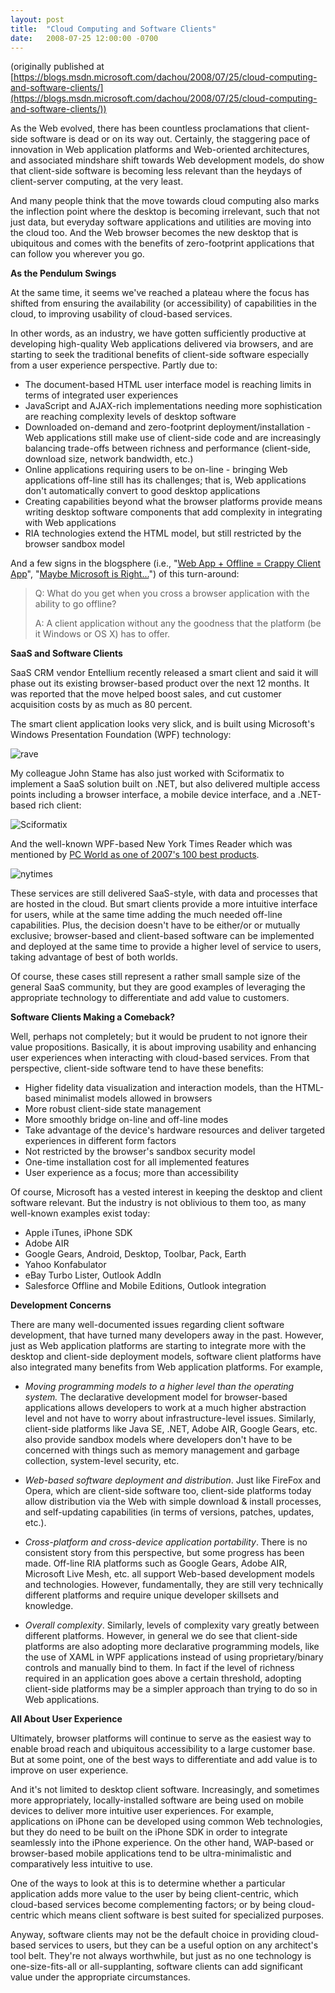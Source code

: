 ```yaml
---
layout: post
title:  "Cloud Computing and Software Clients"
date:   2008-07-25 12:00:00 -0700
---
```

(originally published at [https://blogs.msdn.microsoft.com/dachou/2008/07/25/cloud-computing-and-software-clients/](https://blogs.msdn.microsoft.com/dachou/2008/07/25/cloud-computing-and-software-clients/))

As the Web evolved, there has been countless proclamations that client-side software is dead or on its way out. Certainly, the staggering pace of innovation in Web application platforms and Web-oriented architectures, and associated mindshare shift towards Web development models, do show that client-side software is becoming less relevant than the heydays of client-server computing, at the very least.

And many people think that the move towards cloud computing also marks the inflection point where the desktop is becoming irrelevant, such that not just data, but everyday software applications and utilities are moving into the cloud too. And the Web browser becomes the new desktop that is ubiquitous and comes with the benefits of zero-footprint applications that can follow you wherever you go.

**As the Pendulum Swings**

At the same time, it seems we've reached a plateau where the focus has shifted from ensuring the availability (or accessibility) of capabilities in the cloud, to improving usability of cloud-based services.

In other words, as an industry, we have gotten sufficiently productive at developing high-quality Web applications delivered via browsers, and are starting to seek the traditional benefits of client-side software especially from a user experience perspective. Partly due to:

- The document-based HTML user interface model is reaching limits in terms of integrated user experiences 
- JavaScript and AJAX-rich implementations needing more sophistication are reaching complexity levels of desktop software 
- Downloaded on-demand and zero-footprint deployment/installation - Web applications still make use of client-side code and are increasingly balancing trade-offs between richness and performance (client-side, download size, network bandwidth, etc.) 
- Online applications requiring users to be on-line - bringing Web applications off-line still has its challenges; that is, Web applications don't automatically convert to good desktop applications 
- Creating capabilities beyond what the browser platforms provide means writing desktop software components that add complexity in integrating with Web applications
- RIA technologies extend the HTML model, but still restricted by the browser sandbox model

And a few signs in the blogsphere (i.e., "[Web App + Offline = Crappy Client App](http://www.furrygoat.com/2008/04/21/web-apps-offline-crappy-client-app/)", "[Maybe Microsoft is Right...](http://jeremy.zawodny.com/blog/archives/010199.html)") of this turn-around:

>Q: What do you get when you cross a browser application with the ability to go offline?
>
>A: A client application without any the goodness that the platform (be it Windows or OS X) has to offer.

**SaaS and Software Clients**

SaaS CRM vendor Entellium recently released a smart client and said it will phase out its existing browser-based product over the next 12 months. It was reported that the move helped boost sales, and cut customer acquisition costs by as much as 80 percent.

The smart client application looks very slick, and is built using Microsoft's Windows Presentation Foundation (WPF) technology:

![rave](/assets/20080725-rave-screenshot.jpg)

My colleague John Stame has also just worked with Sciformatix to implement a SaaS solution built on .NET, but also delivered multiple access points including a browser interface, a mobile device interface, and a .NET-based rich client:

![Sciformatix](/assets/20080725-Sciformatiximage.jpg)

And the well-known WPF-based New York Times Reader which was mentioned by [PC World as one of 2007's 100 best products](http://www.pcworld.com/article/131935-13/the_100_best_products_of_2007.html).

![nytimes](/assets/20080725-winvista_nyt_08.jpg)

These services are still delivered SaaS-style, with data and processes that are hosted in the cloud. But smart clients provide a more intuitive interface for users, while at the same time adding the much needed off-line capabilities. Plus, the decision doesn't have to be either/or or mutually exclusive; browser-based and client-based software can be implemented and deployed at the same time to provide a higher level of service to users, taking advantage of best of both worlds.

Of course, these cases still represent a rather small sample size of the general SaaS community, but they are good examples of leveraging the appropriate technology to differentiate and add value to customers.

**Software Clients Making a Comeback?**

Well, perhaps not completely; but it would be prudent to not ignore their value propositions. Basically, it is about improving usability and enhancing user experiences when interacting with cloud-based services. From that perspective, client-side software tend to have these benefits:

- Higher fidelity data visualization and interaction models, than the HTML-based minimalist models allowed in browsers 
- More robust client-side state management 
- More smoothly bridge on-line and off-line modes 
- Take advantage of the device's hardware resources and deliver targeted experiences in different form factors 
- Not restricted by the browser's sandbox security model 
- One-time installation cost for all implemented features 
- User experience as a focus; more than accessibility 

Of course, Microsoft has a vested interest in keeping the desktop and client software relevant. But the industry is not oblivious to them too, as many well-known examples exist today:

- Apple iTunes, iPhone SDK 
- Adobe AIR 
- Google Gears, Android, Desktop, Toolbar, Pack, Earth 
- Yahoo Konfabulator 
- eBay Turbo Lister, Outlook AddIn 
- Salesforce Offline and Mobile Editions, Outlook integration 

**Development Concerns**

There are many well-documented issues regarding client software development, that have turned many developers away in the past. However, just as Web application platforms are starting to integrate more with the desktop and client-side deployment models, software client platforms have also integrated many benefits from Web application platforms. For example,

- _Moving programming models to a higher level than the operating system._ The declarative development model for browser-based applications allows developers to work at a much higher abstraction level and not have to worry about infrastructure-level issues. Similarly, client-side platforms like Java SE, .NET, Adobe AIR, Google Gears, etc. also provide sandbox models where developers don't have to be concerned with things such as memory management and garbage collection, system-level security, etc.

- _Web-based software deployment and distribution_. Just like FireFox and Opera, which are client-side software too, client-side platforms today allow distribution via the Web with simple download & install processes, and self-updating capabilities (in terms of versions, patches, updates, etc.).

- _Cross-platform and cross-device application portability_. There is no consistent story from this perspective, but some progress has been made. Off-line RIA platforms such as Google Gears, Adobe AIR, Microsoft Live Mesh, etc. all support Web-based development models and technologies. However, fundamentally, they are still very technically different platforms and require unique developer skillsets and knowledge.

- _Overall complexity_. Similarly, levels of complexity vary greatly between different platforms. However, in general we do see that client-side platforms are also adopting more declarative programming models, like the use of XAML in WPF applications instead of using proprietary/binary controls and manually bind to them. In fact if the level of richness required in an application goes above a certain threshold, adopting client-side platforms may be a simpler approach than trying to do so in Web applications.

**All About User Experience**

Ultimately, browser platforms will continue to serve as the easiest way to enable broad reach and ubiquitous accessibility to a large customer base. But at some point, one of the best ways to differentiate and add value is to improve on user experience.

And it's not limited to desktop client software. Increasingly, and sometimes more appropriately, locally-installed software are being used on mobile devices to deliver more intuitive user experiences. For example, applications on iPhone can be developed using common Web technologies, but they do need to be built on the iPhone SDK in order to integrate seamlessly into the iPhone experience. On the other hand, WAP-based or browser-based mobile applications tend to be ultra-minimalistic and comparatively less intuitive to use.

One of the ways to look at this is to determine whether a particular application adds more value to the user by being client-centric, which cloud-based services become complementing factors; or by being cloud-centric which means client software is best suited for specialized purposes.

Anyway, software clients may not be the default choice in providing cloud-based services to users, but they can be a useful option on any architect's tool belt. They're not always worthwhile, but just as no one technology is one-size-fits-all or all-supplanting, software clients can add significant value under the appropriate circumstances.
